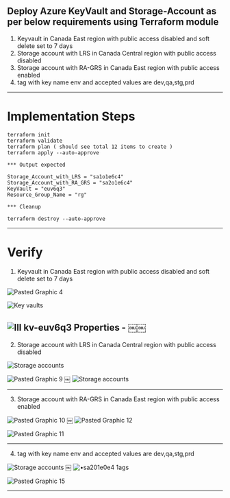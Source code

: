 
## Deploy Azure KeyVault and Storage-Account as per below requirements using Terraform module 

1. Keyvault in Canada East region with public access disabled and soft delete set to 7 days
2. Storage account with LRS in Canada Central region with public access disabled 
3. Storage account with RA-GRS in Canada East region with public access enabled 
4. tag with key name env and accepted values are dev,qa,stg,prd

------------------------------------------------------------------------------------------------------------------------

# Implementation Steps 

```
terraform init
terraform validate
terraform plan ( should see total 12 items to create )
terraform apply --auto-approve 

*** Output expected 

Storage_Account_with_LRS = "sa1o1e6c4"
Storage_Account_with_RA_GRS = "sa2o1e6c4"
KeyVault = "euv6q3"
Resource_Group_Name = "rg"

*** Cleanup 

terraform destroy --auto-approve
```

------------------------------------------------------------------------------------------------------------------------

# Verify

1. Keyvault in Canada East region with public access disabled and soft delete set to 7 days

![Pasted Graphic 4](https://github.com/user-attachments/assets/549c8caf-4cfc-4f20-adfa-07b884a61ec6)

![Key vaults](https://github.com/user-attachments/assets/5b8c69b2-304c-42ea-89c2-05c1cc7b1165)

![Ill kv-euv6q3  Properties  -](https://github.com/user-attachments/assets/3ac8eb18-d649-4726-ab98-2040d16b2093)
￼￼
------------------------------------------------------------------------------------------------------------------------

2. Storage account with LRS in Canada Central region with public access disabled

![Storage accounts](https://github.com/user-attachments/assets/93a5ed74-2388-4074-9d91-6da50a8aefe5)

![Pasted Graphic 9](https://github.com/user-attachments/assets/cf48fea6-c57e-4f1d-9587-ab40a5819cef)
￼
![Storage accounts](https://github.com/user-attachments/assets/c2fbdb4a-fce5-4a32-a910-20c9314723d5)

------------------------------------------------------------------------------------------------------------------------

3. Storage account with RA-GRS in Canada East region with public access enabled 

![Pasted Graphic 10](https://github.com/user-attachments/assets/b1abba8f-57c7-4798-b7f8-728705d57e28)
￼
![Pasted Graphic 12](https://github.com/user-attachments/assets/14b44eb8-cbbc-46a2-b2e9-7e139f397ce9)

![Pasted Graphic 11](https://github.com/user-attachments/assets/4e6652d4-b377-4661-9153-b818f793eb83)

------------------------------------------------------------------------------------------------------------------------

4. tag with key name env and accepted values are dev,qa,stg,prd

![Storage accounts](https://github.com/user-attachments/assets/53c0740c-a741-4e66-915f-41b03198f313)
￼
![•sa201e0e4 1ags](https://github.com/user-attachments/assets/801bef7a-384e-480f-9dde-0ce7324bc3d1)

![Pasted Graphic 15](https://github.com/user-attachments/assets/3896e760-9f68-429a-86e7-aef3f8da7fbf)

------------------------------------------------------------------------------------------------------------------------








